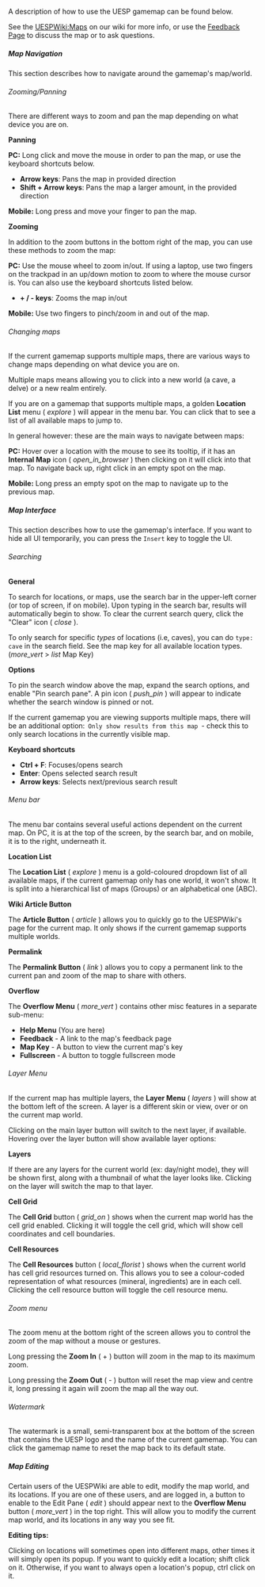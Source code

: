 A description of how to use the UESP gamemap can be found below.

See the [UESPWiki:Maps](https://en.uesp.net/wiki/UESPWiki:Maps) on our wiki for more info, or use the [Feedback Page](https://en.uesp.net/wiki/UESPWiki_talk:Maps) to discuss the map or to ask questions.

##### Map Navigation

This section describes how to navigate around the gamemap's map/world.
###### Zooming/Panning

There are different ways to zoom and pan the map depending on what device you are on.

**Panning**

**PC:** Long click and move the mouse in order to pan the map, or use the keyboard shortcuts below.

- **Arrow keys**: Pans the map in provided direction
- **Shift + Arrow keys**: Pans the map a larger amount, in the provided direction

**Mobile:** Long press and move your finger to pan the map.

**Zooming**

In addition to the zoom buttons in the bottom right of the map, you can use these methods to zoom the map:

**PC:** Use the mouse wheel to zoom in/out. If using a laptop, use two fingers on the trackpad in an up/down motion to zoom to where the mouse cursor is.  You can also use the keyboard shortcuts listed below.

- **+ / - keys**: Zooms the map in/out

**Mobile:** Use two fingers to pinch/zoom in and out of the map.

###### Changing maps

If the current gamemap supports multiple maps, there are various ways to change maps depending on what device you are on.

Multiple maps means allowing you to click into a new world (a cave, a delve) or a new realm entirely.

If you are on a gamemap that supports multiple maps, a golden **Location List** menu ( <i class="material-icons tiny">explore</i> ) will appear in the menu bar. You can click that to see a list of all available maps to jump to.

In general however: these are the main ways to navigate between maps:

**PC:** Hover over a location with the mouse to see its tooltip, if it has an **Internal Map** icon ( <i class="material-icons tiny">open_in_browser</i> ) then clicking on it will click into that map. To navigate back up, right click in an empty spot on the map.

**Mobile:** Long press an empty spot on the map to navigate up to the previous map.

##### Map Interface

This section describes how to use the gamemap's interface. If you want to hide all UI temporarily, you can press the ``Insert`` key to toggle the UI.
###### Searching

**General**

To search for locations, or maps, use the search bar in the upper-left corner (or top of screen, if on mobile). Upon typing in the search bar, results will automatically begin to show. To clear the current search query, click the "Clear" icon ( <i class="material-icons tiny">close</i> ).

To only search for specific _types_ of locations (i.e, caves), you can do ``type: cave`` in the search field. See the map key for all available location types. (<i class="material-icons tiny">more_vert</i> > <i class="material-icons tiny">list</i> Map Key)

**Options**

To pin the search window above the map, expand the search options, and enable "Pin search pane". A pin icon ( <i class="material-icons tiny">push_pin</i> ) will appear to indicate whether the search window is pinned or not.

If the current gamemap you are viewing supports multiple maps, there will be an additional option: ``Only show results from this map`` - check this to only search locations in the currently visible map.

**Keyboard shortcuts**

- **Ctrl + F**: Focuses/opens search
- **Enter**: Opens selected search result
- **Arrow keys**: Selects next/previous search result

###### Menu bar

The menu bar contains several useful actions dependent on the current map. On PC, it is at the top of the screen, by the search bar, and on mobile, it is to the right, underneath it.

**Location List**

The **Location List** ( <i class="material-icons tiny">explore</i> ) menu is a gold-coloured dropdown list of all available maps, if the current gamemap only has one world, it won't show. It is split into a hierarchical list of maps (Groups) or an alphabetical one (ABC).

**Wiki Article Button**

The **Article Button** ( <i class="material-icons tiny">article</i> ) allows you to quickly go to the UESPWiki's page for the current map. It only shows if the current gamemap supports multiple worlds.

**Permalink**

The **Permalink Button** ( <i class="material-icons tiny">link</i> ) allows you to copy a permanent link to the current pan and zoom of the map to share with others.

**Overflow**

The **Overflow Menu** ( <i class="material-icons tiny">more_vert</i> ) contains other misc features in a separate sub-menu:

- **Help Menu** (You are here)
- **Feedback** - A link to the map's feedback page
- **Map Key** - A button to view the current map's key
- **Fullscreen** - A button to toggle fullscreen mode

###### Layer Menu

If the current map has multiple layers, the  **Layer Menu** ( <i class="material-icons tiny">layers</i> ) will show at the bottom left of the screen. A layer is a different skin or view, over or on the current map world.

Clicking on the main layer button will switch to the next layer, if available. Hovering over the layer button will show available layer options:

**Layers**

If there are any layers for the current world (ex: day/night mode), they will be shown first, along with a thumbnail of what the layer looks like. Clicking on the layer will switch the map to that layer.

**Cell Grid**

The **Cell Grid** button ( <i class="material-icons tiny">grid_on</i> ) shows when the current map world has the cell grid enabled. Clicking it will toggle the cell grid, which will show cell coordinates and cell boundaries.

**Cell Resources**

The **Cell Resources** button ( <i class="material-icons tiny">local_florist</i> ) shows when the current world has cell grid resources turned on. This allows you to see a colour-coded representation of what resources (mineral, ingredients) are in each cell. Clicking the cell resource button will toggle the cell resource menu.

###### Zoom menu

The zoom menu at the bottom right of the screen allows you to control the zoom of the map without a mouse or gestures.

Long pressing the **Zoom In** ( + ) button will zoom in the map to its maximum zoom.

Long pressing the **Zoom Out** ( - ) button will reset the map view and centre it, long pressing it again will zoom the map all the way out.

###### Watermark

The watermark is a small, semi-transparent box at the bottom of the screen that contains the UESP logo and the name of the current gamemap. You can click the gamemap name to reset the map back to its default state.

##### Map Editing

Certain users of the UESPWiki are able to edit, modify the map world, and its locations. If you are one of these users, and are logged in, a button to enable to the Edit Pane ( <i class="material-icons tiny">edit</i> ) should appear next to the **Overflow Menu** button ( <i class="material-icons tiny">more_vert</i> ) in the top right. This will allow you to modify the current map world, and its locations in any way you see fit.

**Editing tips:**

Clicking on locations will sometimes open into different maps, other times it will simply open its popup. If you want to quickly edit a location; shift click on it. Otherwise, if you want to always open a location's popup, ctrl click on it.
